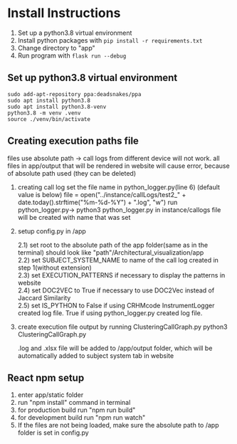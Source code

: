 # Install Instructions

1. Set up a python3.8 virtual environment
2. Install python packages with ```pip install -r requirements.txt```
3. Change directory to "app"
4. Run program with ```flask run --debug```

## Set up python3.8 virtual environment

```
sudo add-apt-repository ppa:deadsnakes/ppa
sudo apt install python3.8
sudo apt install python3.8-venv
python3.8 -m venv .venv
source ./venv/bin/activate
```

## Creating execution paths file

files use absolute path -> call logs from different device will not work.
all files in app/output that will be rendered in website will cause error, because of absolute path used
(they can be deleted)


1)  creating call log
    set the file name in python_logger.py(line 6) (default value is below)
    file = open("../instance/callLogs/test2_" + date.today().strftime("%m-%d-%Y") + ".log", "w")
    run python_logger.py-> python3 python_logger.py
    in instance/callogs file will be created with name that was set

2) setup config.py in /app

   2.1) set root to the absolute path of the app folder(same as in the terminal)
   should look like "path"/Architectural_visualization/app \
   2.2) set SUBJECT_SYSTEM_NAME to name of the call log created in step 1(without extension)\
   2.3) set EXECUTION_PATTERNS if necessary to display the patterns in website\
   2.4) set DOC2VEC to True if necessary to use DOC2Vec instead of Jaccard Similarity\
   2.5) set IS_PYTHON to False if using CRHMcode InstrumentLogger created log file. True if using python_logger.py created log file.

3) create execution file output by running ClusteringCallGraph.py
   python3 ClusteringCallGraph.py

   .log and .xlsx file will be added to /app/output folder, which will be automatically added to subject system
   tab in website





## React npm setup

1) enter app/static folder
2) run "npm install" command in terminal 
3) for production build run "npm run build"
4) for development build run "npm run watch"
5) If the files are not being loaded, make sure the absolute path to /app folder is set in config.py